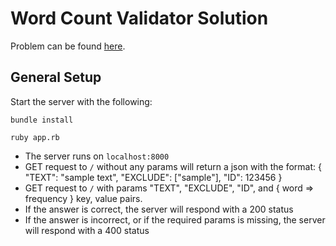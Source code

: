 # Word Count Validator Solution

Problem can be found [here](https://github.com/nnakagaki/platform_engineer_interview/blob/master/problem_statement.md).

## General Setup

Start the server with the following:


	bundle install

	ruby app.rb


- The server runs on `localhost:8000`
- GET request to `/` without any params will return a json with the format:
	{
		"TEXT": "sample text",
  	"EXCLUDE": ["sample"],
  	"ID": 123456
	}
- GET request to `/` with params "TEXT", "EXCLUDE", "ID", and { word => frequency } key, value pairs.
- If the answer is correct, the server will respond with a 200 status
- If the answer is incorrect, or if the required params is missing, the server will respond with a 400 status